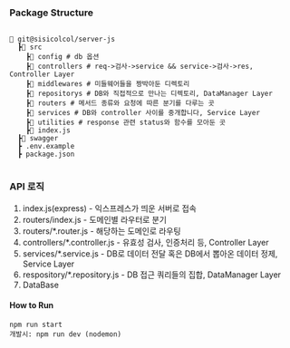 
### Package Structure

```

📂 git@sisicolcol/server-js
  ┣📂 src
    ┣📂 config # db 옵션
    ┣📂 controllers # req->검사->service && service->검사->res, Controller Layer
    ┣📂 middlewares # 미들웨어들을 짱박아둔 디렉토리
    ┣📂 repositorys # DB와 직접적으로 만나는 디렉토리, DataManager Layer
    ┣📂 routers # 메서드 종류와 요청에 따른 분기를 다루는 곳
    ┣📂 services # DB와 controller 사이를 중개합니다, Service Layer
    ┣📂 utilities # response 관련 status와 함수를 모아둔 곳
    ┣📜 index.js
  ┣📂 swagger
  ┣ .env.example
  ┣ package.json
  
```

### API 로직

1. index.js(express) - 익스프레스가 띄운 서버로 접속
2. routers/index.js - 도메인별 라우터로 분기
3. routers/\*.router.js - 해당하는 도메인로 라우팅
4. controllers/\*.controller.js - 유효성 검사, 인증처리 등, Controller Layer
5. services/\*.service.js - DB로 데이터 전달 혹은 DB에서 뽑아온 데이터 정제, Service Layer
6. respository/\*.repository.js - DB 접근 쿼리들의 집합, DataManager Layer
7. DataBase

#### How to Run

```
npm run start
개발시: npm run dev (nodemon)
```